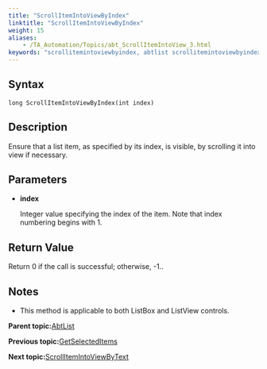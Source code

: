 ```yaml
--- 
title: "ScrollItemIntoViewByIndex"
linktitle: "ScrollItemIntoViewByIndex"
weight: 15
aliases: 
    - /TA_Automation/Topics/abt_ScrollItemIntoView_3.html
keywords: "scrollitemintoviewbyindex, abtlist scrollitemintoviewbyindex, scroll item at given index in list into view, scroll list item into view by index"
---
```


## Syntax

`long ScrollItemIntoViewByIndex(int index)`

## Description

Ensure that a list item, as specified by its index, is visible, by scrolling it into view if necessary.

## Parameters

-   **index**

    Integer value specifying the index of the item. Note that index numbering begins with 1.


## Return Value

Return 0 if the call is successful; otherwise, -1..

## Notes

-   This method is applicable to both ListBox and ListView controls.

**Parent topic:**[AbtList](/TA_Automation/Topics/abt_AbtList.html)

**Previous topic:**[GetSelectedItems](/TA_Automation/Topics/abt_GetSelectedItems_3.html)

**Next topic:**[ScrollItemIntoViewByText](/TA_Automation/Topics/abt_ScrollItemIntoView_4.html)

